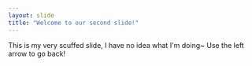 ```yaml
---
layout: slide
title: "Welcome to our second slide!"
---
```

This is my very scuffed slide, I have no idea what I'm doing~
Use the left arrow to go back!
